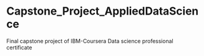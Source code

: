 # Capstone_Project_AppliedDataScience
Final capstone project of IBM-Coursera Data science professional certificate
